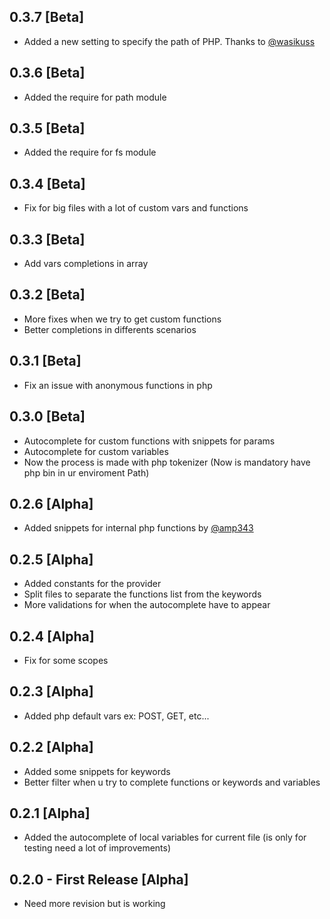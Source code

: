 ## 0.3.7 [Beta]
* Added a new setting to specify the path of PHP. Thanks to [@wasikuss](https://github.com/wasikuss)

## 0.3.6 [Beta]
* Added the require for path module

## 0.3.5 [Beta]
* Added the require for fs module

## 0.3.4 [Beta]
* Fix for big files with a lot of custom vars and functions

## 0.3.3 [Beta]
* Add vars completions in array

## 0.3.2 [Beta]
* More fixes when we try to get custom functions
* Better completions in differents scenarios

## 0.3.1 [Beta]
* Fix an issue with anonymous functions in php

## 0.3.0 [Beta]
* Autocomplete for custom functions with snippets for params
* Autocomplete for custom variables
* Now the process is made with php tokenizer (Now is mandatory have php bin in ur enviroment Path)

## 0.2.6 [Alpha]
* Added snippets for internal php functions by [@amp343](https://github.com/amp343)

## 0.2.5 [Alpha]
* Added constants for the provider
* Split files to separate the functions list from the keywords
* More validations for when the autocomplete have to appear

## 0.2.4 [Alpha]
* Fix for some scopes

## 0.2.3 [Alpha]
* Added php default vars ex: POST, GET, etc...

## 0.2.2 [Alpha]
* Added some snippets for keywords
* Better filter when u try to complete functions or keywords and variables

## 0.2.1 [Alpha]
* Added the autocomplete of local variables for current file (is only for testing need a lot of improvements)

## 0.2.0 - First Release [Alpha]
* Need more revision but is working
